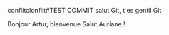 conflitclonflit#TEST COMMIT
salut Git, t'es gentil Git



Bonjour Artur, bienvenue 
Salut Auriane !
